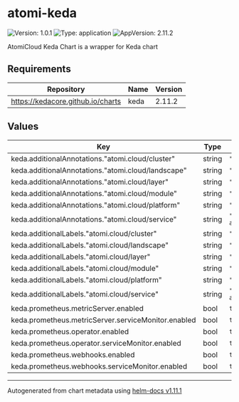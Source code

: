 # atomi-keda

![Version: 1.0.1](https://img.shields.io/badge/Version-1.0.1-informational?style=flat-square) ![Type: application](https://img.shields.io/badge/Type-application-informational?style=flat-square) ![AppVersion: 2.11.2](https://img.shields.io/badge/AppVersion-2.11.2-informational?style=flat-square)

AtomiCloud Keda Chart is a wrapper for Keda chart

## Requirements

| Repository | Name | Version |
|------------|------|---------|
| https://kedacore.github.io/charts | keda | 2.11.2 |

## Values

| Key | Type | Default | Description |
|-----|------|---------|-------------|
| keda.additionalAnnotations."atomi.cloud/cluster" | string | `"opal"` |  |
| keda.additionalAnnotations."atomi.cloud/landscape" | string | `"pichu"` |  |
| keda.additionalAnnotations."atomi.cloud/layer" | string | `"1"` |  |
| keda.additionalAnnotations."atomi.cloud/module" | string | `"operator"` |  |
| keda.additionalAnnotations."atomi.cloud/platform" | string | `"systems"` |  |
| keda.additionalAnnotations."atomi.cloud/service" | string | `"pod-autoscaler"` |  |
| keda.additionalLabels."atomi.cloud/cluster" | string | `"opal"` |  |
| keda.additionalLabels."atomi.cloud/landscape" | string | `"pichu"` |  |
| keda.additionalLabels."atomi.cloud/layer" | string | `"1"` |  |
| keda.additionalLabels."atomi.cloud/module" | string | `"operator"` |  |
| keda.additionalLabels."atomi.cloud/platform" | string | `"systems"` |  |
| keda.additionalLabels."atomi.cloud/service" | string | `"pod-autoscaler"` |  |
| keda.prometheus.metricServer.enabled | bool | `true` |  |
| keda.prometheus.metricServer.serviceMonitor.enabled | bool | `true` |  |
| keda.prometheus.operator.enabled | bool | `true` |  |
| keda.prometheus.operator.serviceMonitor.enabled | bool | `true` |  |
| keda.prometheus.webhooks.enabled | bool | `true` |  |
| keda.prometheus.webhooks.serviceMonitor.enabled | bool | `true` |  |

----------------------------------------------
Autogenerated from chart metadata using [helm-docs v1.11.1](https://github.com/norwoodj/helm-docs/releases/v1.11.1)